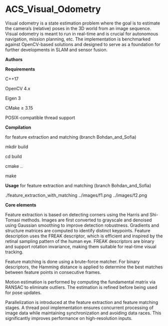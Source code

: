 # ACS_Visual_Odometry

Visual odometry is a state estimation problem where the goal is to estimate the camera’s (relative) poses  in the 3D world from an image sequence. Visual odometry is meant to run in real-time and is crucial for autonomous navigation, mission planning, etc. The implementation is benchmarked against OpenCV-based solutions and designed to serve as a foundation for further developments in SLAM and sensor fusion.

**Authors**

**Requirements**

C++17

OpenCV 4.x

Eigen 3

CMake ≥ 3.15

POSIX-compatible thread support

**Compilation**

for feature extraction and matching (branch Bohdan_and_Sofia)

mkdir build

cd build

cmake ..

make

**Usage**
for feature extraction and matching (branch Bohdan_and_Sofia)

./feature_extraction_with_matching ../images/f1.png ../images/f2.png

**Core elements**

Feature extraction is based on detecting corners using the Harris and Shi-Tomasi methods. Images are first converted to grayscale and denoised using Gaussian smoothing to improve detection robustness. Gradients and structure matrices are computed to identify distinct keypoints. Feature description uses the FREAK descriptor, which is efficient and inspired by the retinal sampling pattern of the human eye. FREAK descriptors are binary and support rotation invariance, making them suitable for real-time visual tracking.

Feature matching is done using a brute-force matcher. For binary descriptors, the Hamming distance is applied to determine the best matches between feature points in consecutive frames.

Motion estimation is performed by computing the fundamental matrix via RANSAC to eliminate outliers. The estimation is refined before being used for pose updates.

Parallelization is introduced at the feature extraction and feature matching stages. A thread pool implementation ensures concurrent processing of image data while maintaining synchronization and avoiding data races. This significantly improves performance on high-resolution inputs.
